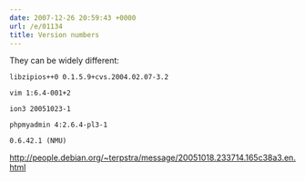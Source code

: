 ```yaml
---
date: 2007-12-26 20:59:43 +0000
url: /e/01134
title: Version numbers
---
```


They can be widely different:

	libzipios++0 0.1.5.9+cvs.2004.02.07-3.2

	vim 1:6.4-001+2

	ion3 20051023-1

	phpmyadmin 4:2.6.4-pl3-1

	0.6.42.1 (NMU)
http://people.debian.org/~terpstra/message/20051018.233714.165c38a3.en.html
